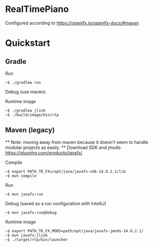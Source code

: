 # RealTimePiano

Configured according to
https://openjfx.io/openjfx-docs/#maven


# Quickstart

## Gradle

Run
```
~$ ./gradlew run
```

Debug (use maven)

Runtime image
```
~$ ./gradlew jlink
~$ ./build/image/bin/rtp
```

## Maven (legacy)

** Note: moving away from maven because it doesn't seem to handle modular projects as easily. **
Download SDK and jmods:
https://gluonhq.com/products/javafx/

Compile
```
~$ export PATH_TO_FX=/opt/java/javafx-sdk-14.0.2.1/lib
~$ mvn compile
```

Run
```
~$ mvn javafx:run
```

Debug
(saved as a run configuration with IntelliJ)
```
~$ mvn javafx:run@debug
```

Runtime image
```
~$ export PATH_TO_FX_MODS=path/opt/java/javafx-jmods-14.0.2.1/
~$ mvn javafx:jlink
~$ ./target/rtp/bin/launcher
```
